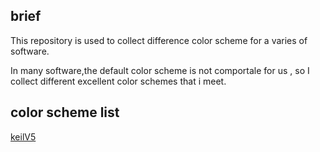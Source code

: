 ## brief
This repository is used to collect difference color scheme for
a varies of software.

In many software,the default color scheme is not comportale for us ,
so I collect different excellent color schemes that i meet.

## color scheme list
[keilV5](https://github.com/zhoukaisspu/colorScheme/tree/master/KeilV5)
